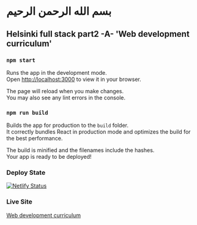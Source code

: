 # بسم الله الرحمن الرحيم
## Helsinki full stack part2 -A-  'Web development curriculum'

### `npm start`

Runs the app in the development mode.\
Open [http://localhost:3000](http://localhost:3000) to view it in your browser.

The page will reload when you make changes.\
You may also see any lint errors in the console.



### `npm run build`

Builds the app for production to the `build` folder.\
It correctly bundles React in production mode and optimizes the build for the best performance.

The build is minified and the filenames include the hashes.\
Your app is ready to be deployed!

### Deploy State 
[![Netlify Status](https://api.netlify.com/api/v1/badges/b7c2dad6-616a-438b-9c4f-52b51d2779c1/deploy-status)](https://app.netlify.com/sites/cheerful-raindrop-122746/deploys)
### Live Site 
[Web development curriculum](https://cheerful-raindrop-122746.netlify.app)